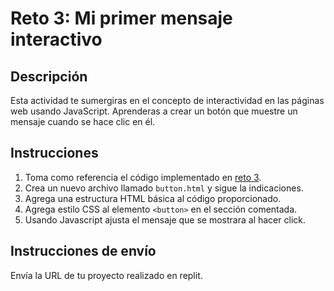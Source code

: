 # Reto 3: Mi primer mensaje interactivo

## Descripción 

Esta actividad te sumergiras en el concepto de interactividad en las páginas web usando JavaScript. Aprenderas a crear un botón que muestre un mensaje cuando se hace clic en él.

## Instrucciones

1. Toma como referencia el código implementado en [reto 3](https://github.com/entertechschool/code-102-guide/blob/main/curriculum/prework/reto3/reto3.html).
2. Crea un nuevo archivo llamado `button.html` y sigue la indicaciones.
2. Agrega una estructura HTML básica al código proporcionado.
3. Agrega estilo CSS al elemento `<button>` en el sección comentada. 
3. Usando Javascript ajusta el mensaje que se mostrara al hacer click. 

## Instrucciones de envío

Envía la URL de tu proyecto realizado en replit.
